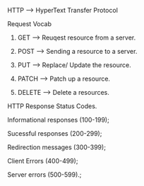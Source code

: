 HTTP --> HyperText Transfer Protocol

Request Vocab 
1. GET --> Reuqest resource from a server.

2. POST --> Sending a resource to a server.

3. PUT --> Replace/ Update the resource. 

4. PATCH --> Patch up a resource.

5. DELETE --> Delete a resources. 

HTTP Response Status Codes.

Informational responses (100-199); 

Sucessful responses  (200-299);

Redirection messages (300-399);

Client Errors (400-499);

Server errors  (500-599).;

  
